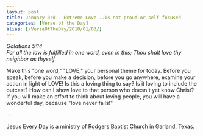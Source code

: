 ```yaml
---
layout: post
title: January 3rd - Extreme Love...Is not proud or self-focused
categories: [Verse of the Day]
alias: [/VerseOfTheDay/2010/01/03/]
---
```


_Galatians 5:14  
For all the law is fulfilled in one word, even in this; Thou shalt
love thy neighbor as thyself._

Make this "one word," "LOVE," your personal theme for today. Before
you speak, before you make a decision, before you go anywhere, examine
your action in light of LOVE! Is this a loving thing to say? Is it
loving to include the outcast? How can I show love to that person who
doesn't yet know Christ? If you will make an effort to think about
loving people, you will have a wonderful day, because "love never
fails!"

 --

<a href=http://jesuseveryday.net>Jesus Every Day</a> is a ministry of <a href=http://rodgersbaptist.net>Rodgers Baptist Church</a> in Garland, Texas.
